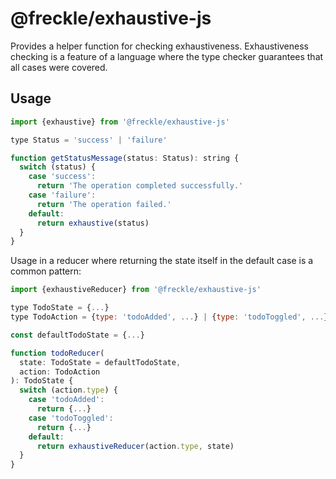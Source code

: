 # @freckle/exhaustive-js

Provides a helper function for checking exhaustiveness. Exhaustiveness checking is a feature of a language where the type checker guarantees that all cases were covered.

## Usage

```js
import {exhaustive} from '@freckle/exhaustive-js'

type Status = 'success' | 'failure'

function getStatusMessage(status: Status): string {
  switch (status) {
    case 'success':
      return 'The operation completed successfully.'
    case 'failure':
      return 'The operation failed.'
    default:
      return exhaustive(status)
  }
}
```

Usage in a reducer where returning the state itself in the default case is a common pattern:

```js
import {exhaustiveReducer} from '@freckle/exhaustive-js'

type TodoState = {...}
type TodoAction = {type: 'todoAdded', ...} | {type: 'todoToggled', ...}

const defaultTodoState = {...}

function todoReducer(
  state: TodoState = defaultTodoState,
  action: TodoAction
): TodoState {
  switch (action.type) {
    case 'todoAdded':
      return {...}
    case 'todoToggled':
      return {...}
    default:
      return exhaustiveReducer(action.type, state)
  }
}
```
